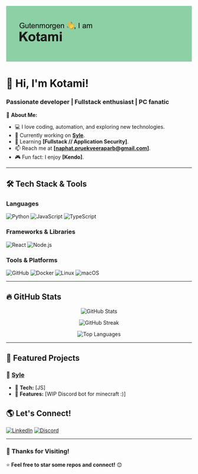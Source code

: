 [![MasterHead](./header.png)](https://github.com/xkotami)
<!-- Profile Banner (Optional) -->

# 👋 Hi, I'm Kotami!  
### Passionate developer | Fullstack enthusiast | PC fanatic

🚀 **About Me:**  
- 💻 I love coding, automation, and exploring new technologies.  
- 🔧 Currently working on **[Syle](https://github.com/syle)**.  
- 🌱 Learning **[Fullstack // Application Security]**.  
- 📫 Reach me at **[naphat.pruekveeraparb@gmail.com]**.  
- 🎮 Fun fact: I enjoy **[Kendo]**.  

---

## 🛠 **Tech Stack & Tools**  

### **Languages**
![Python](https://img.shields.io/badge/-Python-3776AB?style=for-the-badge&logo=python&logoColor=white)
![JavaScript](https://img.shields.io/badge/-JavaScript-F7DF1E?style=for-the-badge&logo=javascript&logoColor=black)
![TypeScript](https://img.shields.io/badge/-TypeScript-007ACC?style=for-the-badge&logo=typescript&logoColor=white)

### **Frameworks & Libraries**
![React](https://img.shields.io/badge/-React-61DAFB?style=for-the-badge&logo=react&logoColor=black)
![Node.js](https://img.shields.io/badge/-Node.js-339933?style=for-the-badge&logo=node.js&logoColor=white)

### **Tools & Platforms**
![GitHub](https://img.shields.io/badge/-GitHub-181717?style=for-the-badge&logo=github&logoColor=white)
![Docker](https://img.shields.io/badge/-Docker-2496ED?style=for-the-badge&logo=docker&logoColor=white)
![Linux](https://img.shields.io/badge/-Linux-FCC624?style=for-the-badge&logo=linux&logoColor=black)
![macOS](https://img.shields.io/badge/macOS-000000?style=for-the-badge&logo=apple&logoColor=white)

---

## 🔥 **GitHub Stats**
<p align="center">
  <img src="https://github-readme-stats.vercel.app/api?username=xkotami&show_icons=true&theme=radical&hide_border=true" alt="GitHub Stats" />
</p>

<p align="center">
  <img src="https://github-readme-streak-stats.herokuapp.com?user=xkotami&theme=radical&hide_border=true" alt="GitHub Streak" />
</p>

<p align="center">
  <img src="https://github-readme-stats.vercel.app/api/top-langs/?username=xkotami&layout=compact&theme=radical&hide_border=true" alt="Top Languages" />
</p>

---

## 📌 **Featured Projects**
### 🚀 [Syle](https://github.com/syle)
- 🔹 **Tech:** [JS]
- 🌟 **Features:** [WIP Discord bot for minecraft :)]


## 🌎 **Let's Connect!**
[![LinkedIn](https://img.shields.io/badge/-LinkedIn-0077B5?style=for-the-badge&logo=linkedin&logoColor=white)](www.linkedin.com/in/naphat-pruekveeraparb-b057b42b5)
[![Discord](https://img.shields.io/badge/Discord-%237289DA.svg?style=for-the-badge&logo=discord&logoColor=white)](https://discord.com/users/kotami)

---

### 🎉 **Thanks for Visiting!**
⭐️ **Feel free to star some repos and connect!** 😊  



